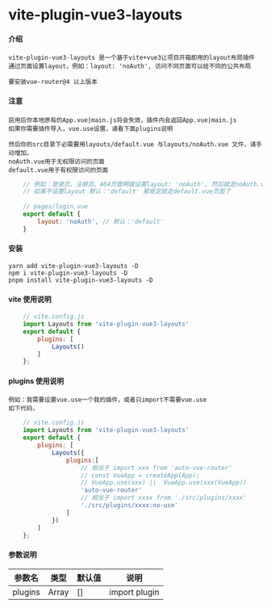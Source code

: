 # vite-plugin-vue3-layouts
#### 介绍
    vite-plugin-vue3-layouts 是一个基于vite+vue3让项目开箱即用的layout布局插件
    通过页面设置layout，例如：layout: 'noAuth', 访问不同页面可以给不同的公共布局

    要安装vue-router@4 以上版本

#### 注意
    启用后你本地原有的App.vue|main.js将会失效，插件内会返回App.vue|main.js
    如果你需要插件导入，vue.use设置，请看下面plugins说明

    然后你的src目录下必需要用layouts/default.vue 与layouts/noAuth.vue 文件，请手动增加。
    noAuth.vue用于无权限访问的页面
    default.vue用于有权限访问的页面
    
```js
    // 例如：登录页、注册页、404页面啊就设置layout: 'noAuth', 然后就走noAuth.vue页面
    // 如果不设置layout 默认：'default' 那肯定就走default.vue页面了
    
    // pages/login.vue
    export default {
        layout: 'noAuth', // 默认：'default'
    }
```
#### 安装
    yarn add vite-plugin-vue3-layouts -D
    npm i vite-plugin-vue3-layouts -D
    pnpm install vite-plugin-vue3-layouts -D

#### vite 使用说明
```js
    // vite.config.js
    import Layouts from 'vite-plugin-vue3-layouts'
    export default {
        plugins: [
            Layouts()
        ]
    };
```

#### plugins 使用说明
    例如：我需要设置vue.use一个我的插件，或者只import不需要vue.use
    如下代码，
```js
    // vite.config.js
    import Layouts from 'vite-plugin-vue3-layouts'
    export default {
        plugins: [
            Layouts({
                plugins:[
                    // 相当于 import xxx from 'auto-vue-router'
                    // const VueApp = createApp(App);
                    // VueApp.use(xxx) ||  VueApp.use(xxx(VueApp))
                    'auto-vue-router'
                    // 相当于 import xxxx from './src/plugins/xxxx'
                    './src/plugins/xxxx:no-use'
                ]
            })
        ]
    };
```


#### 参数说明
| 参数名 | 类型 | 默认值 | 说明 |
| -------- | -------- | -------- | -------- |
| plugins | Array | [] | import plugin |

